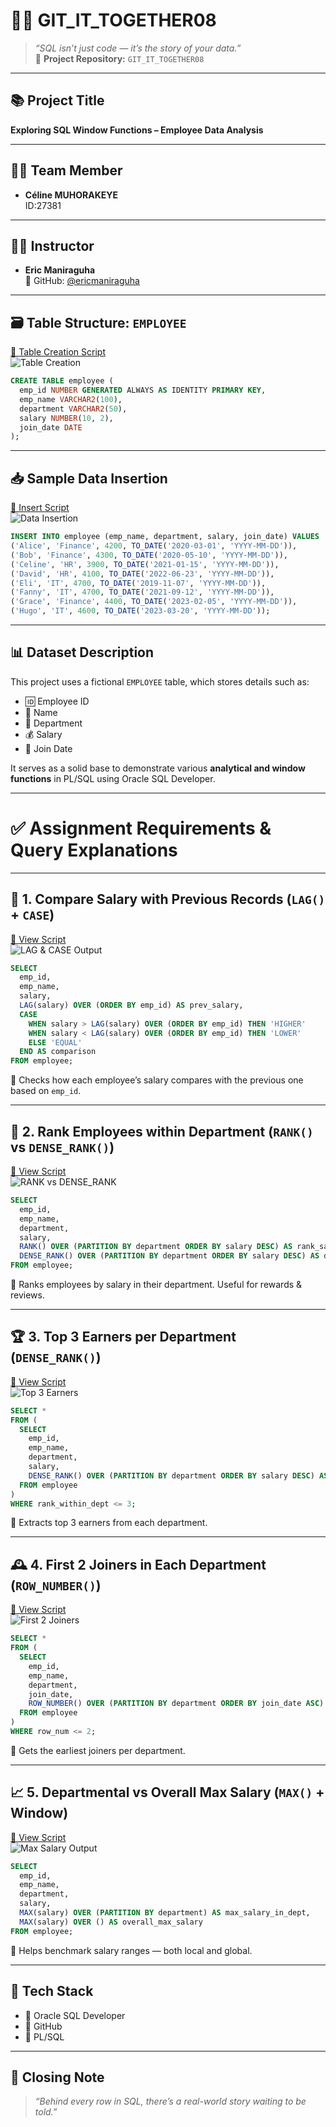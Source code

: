 # 🧾✨ GIT_IT_TOGETHER08

> *“SQL isn’t just code — it’s the story of your data.”*  
> 📁 **Project Repository:** `GIT_IT_TOGETHER08`

---

## 📚 Project Title  
**Exploring SQL Window Functions – Employee Data Analysis**

---

## 👩‍💻 Team Member  
- **Céline MUHORAKEYE**  
  ID:27381
---

## 🧑‍🏫 Instructor  
- **Eric Maniraguha**  
  🔗 GitHub: [@ericmaniraguha](https://github.com/ericmaniraguha)

---

## 🗃️ Table Structure: `EMPLOYEE`

[📄 Table Creation Script](https://github.com/Muhoracyeye-Celine/GIT_IT_TOGETHER08/blob/ce53472b5d7797a1fd89b2af54f02a0b77b83838/Project%20separate%20syntax/DATA%20CREATION%20AND%20INSERTION%20OF%20DATA.sql)  
![Table Creation](https://github.com/Muhoracyeye-Celine/GIT_IT_TOGETHER08/blob/ce53472b5d7797a1fd89b2af54f02a0b77b83838/project%20screenshots/CREATION%20AND%20INSERTION%20OF%20THE%20DATA.jpg)

```sql
CREATE TABLE employee (
  emp_id NUMBER GENERATED ALWAYS AS IDENTITY PRIMARY KEY,
  emp_name VARCHAR2(100),
  department VARCHAR2(50),
  salary NUMBER(10, 2),
  join_date DATE
);
```

---

## 📥 Sample Data Insertion

[📄 Insert Script](https://github.com/ishimweMOSES/The-Semi-Colons/blob/7e7b2fc0bf834afc433643a57362f72aaf02d7d7/Separate%20Sql%20scripts/creating%20table%20synthax%20.sql)  
![Data Insertion](https://github.com/ishimweMOSES/The-Semi-Colons/blob/3dc3aaa9d11016ba97f08a93b47bbbe09419500e/images/table%20creation%20.png)

```sql
INSERT INTO employee (emp_name, department, salary, join_date) VALUES
('Alice', 'Finance', 4200, TO_DATE('2020-03-01', 'YYYY-MM-DD')),
('Bob', 'Finance', 4300, TO_DATE('2020-05-10', 'YYYY-MM-DD')),
('Celine', 'HR', 3900, TO_DATE('2021-01-15', 'YYYY-MM-DD')),
('David', 'HR', 4100, TO_DATE('2022-06-23', 'YYYY-MM-DD')),
('Eli', 'IT', 4700, TO_DATE('2019-11-07', 'YYYY-MM-DD')),
('Fanny', 'IT', 4700, TO_DATE('2021-09-12', 'YYYY-MM-DD')),
('Grace', 'Finance', 4400, TO_DATE('2023-02-05', 'YYYY-MM-DD')),
('Hugo', 'IT', 4600, TO_DATE('2023-03-20', 'YYYY-MM-DD'));
```

---

## 📊 Dataset Description

This project uses a fictional `EMPLOYEE` table, which stores details such as:

- 🆔 Employee ID  
- 👤 Name  
- 🏢 Department  
- 💰 Salary  
- 📅 Join Date  

It serves as a solid base to demonstrate various **analytical and window functions** in PL/SQL using Oracle SQL Developer.

---

# ✅ Assignment Requirements & Query Explanations

---

## 🔁 1. Compare Salary with Previous Records (`LAG()` + `CASE`)

[🧾 View Script](https://github.com/Muhoracyeye-Celine/GIT_IT_TOGETHER08/blob/ce53472b5d7797a1fd89b2af54f02a0b77b83838/Project%20separate%20syntax/compare%20values%20with%20previous%20record%20using%20LAG.sql)  
![LAG & CASE Output](https://github.com/Muhoracyeye-Celine/GIT_IT_TOGETHER08/blob/ce53472b5d7797a1fd89b2af54f02a0b77b83838/project%20screenshots/USING%20LAG%20AND%20LEAD.jpg)

```sql
SELECT 
  emp_id, 
  emp_name, 
  salary, 
  LAG(salary) OVER (ORDER BY emp_id) AS prev_salary,
  CASE 
    WHEN salary > LAG(salary) OVER (ORDER BY emp_id) THEN 'HIGHER'
    WHEN salary < LAG(salary) OVER (ORDER BY emp_id) THEN 'LOWER'
    ELSE 'EQUAL'
  END AS comparison
FROM employee;
```

📌 Checks how each employee’s salary compares with the previous one based on `emp_id`.

---

## 🏅 2. Rank Employees within Department (`RANK()` vs `DENSE_RANK()`)

[🧾 View Script](https://github.com/Muhoracyeye-Celine/GIT_IT_TOGETHER08/blob/ce53472b5d7797a1fd89b2af54f02a0b77b83838/Project%20separate%20syntax/ranking%20employees%20using%20RANK%20AND%20DENSE_RANNK().sql)  
![RANK vs DENSE_RANK](https://github.com/Muhoracyeye-Celine/GIT_IT_TOGETHER08/blob/ce53472b5d7797a1fd89b2af54f02a0b77b83838/project%20screenshots/USING%20RANK()%20AND%20DENSE_RANK.jpg)

```sql
SELECT 
  emp_id, 
  emp_name, 
  department, 
  salary,
  RANK() OVER (PARTITION BY department ORDER BY salary DESC) AS rank_salary,
  DENSE_RANK() OVER (PARTITION BY department ORDER BY salary DESC) AS dense_rank_salary
FROM employee;
```

📌 Ranks employees by salary in their department. Useful for rewards & reviews.

---

## 🏆 3. Top 3 Earners per Department (`DENSE_RANK()`)

[🧾 View Script](https://github.com/Muhoracyeye-Celine/GIT_IT_TOGETHER08/blob/ce53472b5d7797a1fd89b2af54f02a0b77b83838/Project%20separate%20syntax/identifying%20top%203%20employees%20per%20department.sql)  
![Top 3 Earners](https://github.com/Muhoracyeye-Celine/GIT_IT_TOGETHER08/blob/ce53472b5d7797a1fd89b2af54f02a0b77b83838/project%20screenshots/FETCHING%20TOP%203%20RECORDS%20PER%20DEPARTMENT.jpg)

```sql
SELECT *
FROM (
  SELECT 
    emp_id, 
    emp_name, 
    department, 
    salary,
    DENSE_RANK() OVER (PARTITION BY department ORDER BY salary DESC) AS rank_within_dept
  FROM employee
)
WHERE rank_within_dept <= 3;
```

📌 Extracts top 3 earners from each department.

---

## 🕰️ 4. First 2 Joiners in Each Department (`ROW_NUMBER()`)

[🧾 View Script](https://github.com/Muhoracyeye-Celine/GIT_IT_TOGETHER08/blob/ce53472b5d7797a1fd89b2af54f02a0b77b83838/Project%20separate%20syntax/fetching%20top%202%20employees%20who%20joined%20the%20department%20accoirding%20to%20date.sql)  
![First 2 Joiners](https://github.com/Muhoracyeye-Celine/GIT_IT_TOGETHER08/blob/ce53472b5d7797a1fd89b2af54f02a0b77b83838/project%20screenshots/FETCHING%20TOP%20%202%20EMPLOYEES%20ACCORDIND%20TO%20DATE.jpg)

```sql
SELECT *
FROM (
  SELECT 
    emp_id, 
    emp_name, 
    department, 
    join_date,
    ROW_NUMBER() OVER (PARTITION BY department ORDER BY join_date ASC) AS row_num
  FROM employee
)
WHERE row_num <= 2;
```

📌 Gets the earliest joiners per department.

---

## 📈 5. Departmental vs Overall Max Salary (`MAX()` + Window)

[🧾 View Script](https://github.com/Muhoracyeye-Celine/GIT_IT_TOGETHER08/blob/ce53472b5d7797a1fd89b2af54f02a0b77b83838/Project%20separate%20syntax/aggregation%20with%20window%20functions.sql)  
![Max Salary Output](https://github.com/Muhoracyeye-Celine/GIT_IT_TOGETHER08/blob/ce53472b5d7797a1fd89b2af54f02a0b77b83838/project%20screenshots/AGGRETION%20BY%20WINDOW%20FUNCTIONS.jpg)

```sql
SELECT 
  emp_id, 
  emp_name, 
  department, 
  salary,
  MAX(salary) OVER (PARTITION BY department) AS max_salary_in_dept,
  MAX(salary) OVER () AS overall_max_salary
FROM employee;
```

📌 Helps benchmark salary ranges — both local and global.

---

## 🧰 Tech Stack
- 🐘 Oracle SQL Developer  
- 📂 GitHub  
- 📄 PL/SQL

---

## 🎉 Closing Note
> *“Behind every row in SQL, there’s a real-world story waiting to be told.”*

















